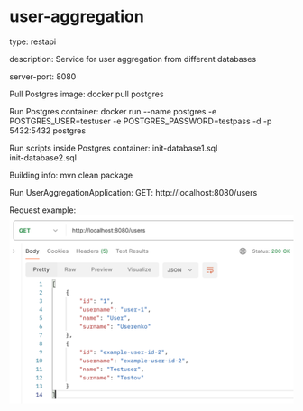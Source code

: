 user-aggregation
===============
type: restapi

description: Service for user aggregation from different databases

server-port: 8080

Pull Postgres image:
    docker pull postgres

Run Postgres container:
    docker run --name postgres -e POSTGRES_USER=testuser -e POSTGRES_PASSWORD=testpass -d -p 5432:5432 postgres

Run scripts inside Postgres container: 
    init-database1.sql  
    init-database2.sql

Building info:
    mvn clean package

Run UserAggregationApplication:
    GET: http://localhost:8080/users

Request example:
![img.png](img.png)